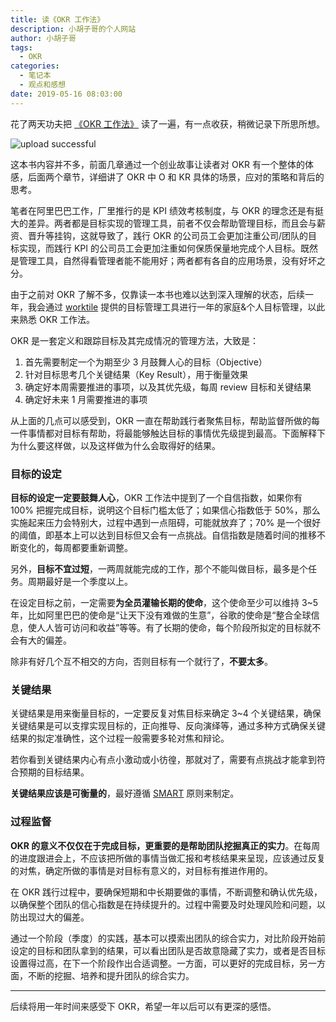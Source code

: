 ```yaml
---
title: 读《OKR 工作法》
description: 小胡子哥的个人网站
author: 小胡子哥
tags:
  - OKR
categories:
  - 笔记本
  - 观点和感想
date: 2019-05-16 08:03:00
---
```

花了两天功夫把 [《OKR 工作法》](https://www.amazon.cn/dp/B07577T3XS/ref=sr_1_1?__mk_zh_CN=%E4%BA%9A%E9%A9%AC%E9%80%8A%E7%BD%91%E7%AB%99&keywords=okr%E5%B7%A5%E4%BD%9C%E6%B3%95&qid=1557965131&s=gateway&sr=8-1) 读了一遍，有一点收获，稍微记录下所思所想。

![upload successful](../blogimgs/2019/05/16/book-OKR.png)

这本书内容并不多，前面几章通过一个创业故事让读者对 OKR 有一个整体的体感，后面两个章节，详细讲了 OKR 中 O 和 KR 具体的场景，应对的策略和背后的思考。

笔者在阿里巴巴工作，厂里推行的是 KPI 绩效考核制度，与 OKR 的理念还是有挺大的差异。两者都是目标实现的管理工具，前者不仅会帮助管理目标，而且会与薪资、晋升等挂钩，这就导致了，践行 OKR 的公司员工会更加注重公司/团队的目标实现，而践行 KPI 的公司员工会更加注重如何保质保量地完成个人目标。既然是管理工具，自然得看管理者能不能用好；两者都有各自的应用场景，没有好坏之分。

由于之前对 OKR 了解不多，仅靠读一本书也难以达到深入理解的状态，后续一年，我会通过 [worktile](https://worktile.com) 提供的目标管理工具进行一年的家庭&个人目标管理，以此来熟悉 OKR 工作法。

OKR 是一套定义和跟踪目标及其完成情况的管理方法，大致是：

1. 首先需要制定一个为期至少 3 月鼓舞人心的目标（Objective）
2. 针对目标思考几个关键结果（Key Result），用于衡量效果
3. 确定好本周需要推进的事项，以及其优先级，每周 review 目标和关键结果
4. 确定好未来 1 月需要推进的事项

从上面的几点可以感受到，OKR 一直在帮助践行者聚焦目标，帮助监督所做的每一件事情都对目标有帮助，将最能够触达目标的事情优先级提到最高。下面解释下为什么要这样做，以及这样做为什么会取得好的结果。

### 目标的设定

**目标的设定一定要鼓舞人心**，OKR 工作法中提到了一个自信指数，如果你有 100% 把握完成目标，说明这个目标门槛太低了；如果信心指数低于 50%，那么实施起来压力会特别大，过程中遇到一点阻碍，可能就放弃了；70% 是一个很好的阈值，即基本上可以达到目标但又会有一点挑战。自信指数是随着时间的推移不断变化的，每周都要重新调整。

另外，**目标不宜过短**，一两周就能完成的工作，那个不能叫做目标，最多是个任务。周期最好是一个季度以上。

在设定目标之前，一定需要**为全员灌输长期的使命**，这个使命至少可以维持 3~5 年，比如阿里巴巴的使命是“让天下没有难做的生意”，谷歌的使命是“整合全球信息，使人人皆可访问和收益”等等。有了长期的使命，每个阶段所拟定的目标就不会有大的偏差。

除非有好几个互不相交的方向，否则目标有一个就行了，**不要太多**。

### 关键结果

关键结果是用来衡量目标的，一定要反复对焦目标来确定 3~4 个关键结果，确保关键结果是可以支撑实现目标的，正向推导、反向演绎等，通过多种方式确保关键结果的拟定准确性，这个过程一般需要多轮对焦和辩论。

若你看到关键结果内心有点小激动或小彷徨，那就对了，需要有点挑战才能拿到符合预期的目标结果。

**关键结果应该是可衡量的**，最好遵循 [SMART](https://en.wikipedia.org/wiki/SMART_criteria) 原则来制定。

### 过程监督

**OKR 的意义不仅仅在于完成目标，更重要的是帮助团队挖掘真正的实力**。在每周的进度跟进会上，不应该把所做的事情当做汇报和考核结果来呈现，应该通过反复的对焦，确定所做的事情是对目标有意义的，对目标有推进作用的。

在 OKR 践行过程中，要确保短期和中长期要做的事情，不断调整和确认优先级，以确保整个团队的信心指数是在持续提升的。过程中需要及时处理风险和问题，以防出现过大的偏差。

通过一个阶段（季度）的实践，基本可以摸索出团队的综合实力，对比阶段开始前设定的目标和团队拿到的结果，可以看出团队是否故意隐藏了实力，或者是否目标设置得过高，在下一个阶段作出合适调整。一方面，可以更好的完成目标，另一方面，不断的挖掘、培养和提升团队的综合实力。

---

后续将用一年时间来感受下 OKR，希望一年以后可以有更深的感悟。